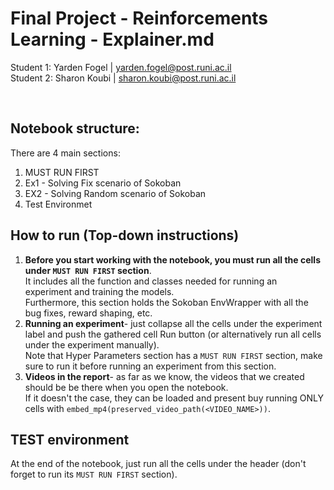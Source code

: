 # Final Project - Reinforcements Learning - Explainer.md
Student 1: Yarden Fogel | yarden.fogel@post.runi.ac.il  
Student 2: Sharon Koubi | sharon.koubi@post.runi.ac.il  

<br>

## Notebook structure:
There are 4 main sections:
1. MUST RUN FIRST
1. Ex1 - Solving Fix scenario of Sokoban
1. EX2 - Solving Random scenario of Sokoban
1. Test Environmet

## How to run (Top-down instructions)
1. **Before you start working with the notebook, you must run all the cells under `MUST RUN FIRST` section**.  
It includes all the function and classes needed for running an experiment and training the models.  
Furthermore, this section holds the Sokoban EnvWrapper with all the bug fixes, reward shaping, etc.  
1. **Running an experiment**- just collapse all the cells under the experiment label and push the gathered cell Run button (or alternatively run all cells under the experiment manually).  
Note that Hyper Parameters section has a `MUST RUN FIRST` section, make sure to run it before running an experiment from this section.  
1. **Videos in the report**- as far as we know, the videos that we created should be be there when you open the notebook.  
If it doesn't the case, they can be loaded and present buy running ONLY cells with `embed_mp4(preserved_video_path(<VIDEO_NAME>))`.  

## TEST environment
At the end of the notebook, just run all the cells under the header (don't forget to run its `MUST RUN FIRST` section).  
